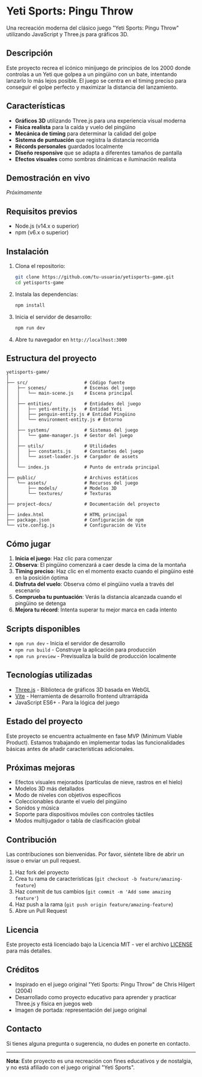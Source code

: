 # Yeti Sports: Pingu Throw

Una recreación moderna del clásico juego "Yeti Sports: Pingu Throw" utilizando JavaScript y Three.js para gráficos 3D.

## Descripción

Este proyecto recrea el icónico minijuego de principios de los 2000 donde controlas a un Yeti que golpea a un pingüino con un bate, intentando lanzarlo lo más lejos posible. El juego se centra en el timing preciso para conseguir el golpe perfecto y maximizar la distancia del lanzamiento.

## Características

- **Gráficos 3D** utilizando Three.js para una experiencia visual moderna
- **Física realista** para la caída y vuelo del pingüino
- **Mecánica de timing** para determinar la calidad del golpe
- **Sistema de puntuación** que registra la distancia recorrida
- **Récords personales** guardados localmente
- **Diseño responsive** que se adapta a diferentes tamaños de pantalla
- **Efectos visuales** como sombras dinámicas e iluminación realista

## Demostración en vivo

_Próximamente_

## Requisitos previos

- Node.js (v14.x o superior)
- npm (v6.x o superior)

## Instalación

1. Clona el repositorio:
   ```bash
   git clone https://github.com/tu-usuario/yetisports-game.git
   cd yetisports-game
   ```

2. Instala las dependencias:
   ```bash
   npm install
   ```

3. Inicia el servidor de desarrollo:
   ```bash
   npm run dev
   ```

4. Abre tu navegador en `http://localhost:3000`

## Estructura del proyecto

```
yetisports-game/
│
├── src/                     # Código fuente
│   ├── scenes/              # Escenas del juego
│   │   └── main-scene.js    # Escena principal
│   │
│   ├── entities/            # Entidades del juego
│   │   ├── yeti-entity.js   # Entidad Yeti
│   │   ├── penguin-entity.js # Entidad Pingüino
│   │   └── environment-entity.js # Entorno
│   │
│   ├── systems/             # Sistemas del juego
│   │   └── game-manager.js  # Gestor del juego
│   │
│   ├── utils/               # Utilidades
│   │   ├── constants.js     # Constantes del juego
│   │   └── asset-loader.js  # Cargador de assets
│   │
│   └── index.js             # Punto de entrada principal
│
├── public/                  # Archivos estáticos
│   └── assets/              # Recursos del juego
│       ├── models/          # Modelos 3D
│       └── textures/        # Texturas
│
├── project-docs/            # Documentación del proyecto
│
├── index.html               # HTML principal
├── package.json             # Configuración de npm
└── vite.config.js           # Configuración de Vite
```

## Cómo jugar

1. **Inicia el juego**: Haz clic para comenzar
2. **Observa**: El pingüino comenzará a caer desde la cima de la montaña
3. **Timing preciso**: Haz clic en el momento exacto cuando el pingüino esté en la posición óptima
4. **Disfruta del vuelo**: Observa cómo el pingüino vuela a través del escenario
5. **Comprueba tu puntuación**: Verás la distancia alcanzada cuando el pingüino se detenga
6. **Mejora tu récord**: Intenta superar tu mejor marca en cada intento

## Scripts disponibles

- `npm run dev` - Inicia el servidor de desarrollo
- `npm run build` - Construye la aplicación para producción
- `npm run preview` - Previsualiza la build de producción localmente

## Tecnologías utilizadas

- [Three.js](https://threejs.org/) - Biblioteca de gráficos 3D basada en WebGL
- [Vite](https://vitejs.dev/) - Herramienta de desarrollo frontend ultrarrápida
- JavaScript ES6+ - Para la lógica del juego

## Estado del proyecto

Este proyecto se encuentra actualmente en fase MVP (Minimum Viable Product). Estamos trabajando en implementar todas las funcionalidades básicas antes de añadir características adicionales.

## Próximas mejoras

- Efectos visuales mejorados (partículas de nieve, rastros en el hielo)
- Modelos 3D más detallados
- Modo de niveles con objetivos específicos
- Coleccionables durante el vuelo del pingüino
- Sonidos y música
- Soporte para dispositivos móviles con controles táctiles
- Modos multijugador o tabla de clasificación global

## Contribución

Las contribuciones son bienvenidas. Por favor, siéntete libre de abrir un issue o enviar un pull request.

1. Haz fork del proyecto
2. Crea tu rama de características (`git checkout -b feature/amazing-feature`)
3. Haz commit de tus cambios (`git commit -m 'Add some amazing feature'`)
4. Haz push a la rama (`git push origin feature/amazing-feature`)
5. Abre un Pull Request

## Licencia

Este proyecto está licenciado bajo la Licencia MIT - ver el archivo [LICENSE](LICENSE) para más detalles.

## Créditos

- Inspirado en el juego original "Yeti Sports: Pingu Throw" de Chris Hilgert (2004)
- Desarrollado como proyecto educativo para aprender y practicar Three.js y física en juegos web
- Imagen de portada: representación del juego original

## Contacto

Si tienes alguna pregunta o sugerencia, no dudes en ponerte en contacto.

---

**Nota**: Este proyecto es una recreación con fines educativos y de nostalgia, y no está afiliado con el juego original "Yeti Sports".
